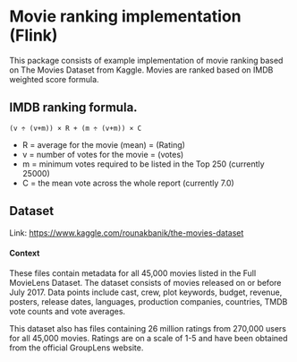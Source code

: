 # Movie ranking implementation (Flink)

This package consists of example implementation of movie ranking based on The Movies Dataset from Kaggle. Movies are ranked based on IMDB weighted score formula.

## IMDB ranking formula.

```
(v ÷ (v+m)) × R + (m ÷ (v+m)) × C
```

- R = average for the movie (mean) = (Rating)
- v = number of votes for the movie = (votes)
- m = minimum votes required to be listed in the Top 250 (currently 25000)
- C = the mean vote across the whole report (currently 7.0)

## Dataset

Link: https://www.kaggle.com/rounakbanik/the-movies-dataset

#### Context

These files contain metadata for all 45,000 movies listed in the Full MovieLens Dataset. The dataset consists of movies released on or before July 2017. Data points include cast, crew, plot keywords, budget, revenue, posters, release dates, languages, production companies, countries, TMDB vote counts and vote averages.

This dataset also has files containing 26 million ratings from 270,000 users for all 45,000 movies. Ratings are on a scale of 1-5 and have been obtained from the official GroupLens website.

